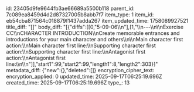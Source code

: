 id: 23405d9fe9644fb3ae66689a5500b118
parent_id: 7c089ea8459d4d2d87327005b8abb7f7
item_type: 1
item_id: eb54cba871564c018879f1437adda267
item_updated_time: 1758089927521
title_diff: "[]"
body_diff: "[{\"diffs\":[[0,\"5-09-06\\\n\"],[1,\"\\\n---\\\n\\\nExercise CC\\\nCHARACTER INTRODUCTION\\\nCreate memorable entrances and introductions for your main character and others\\\n\\\nMain character first action:\\\nMain character first line:\\\nSupporting character first action:\\\nSupporting character first line:\\\nAntagonist first action:\\\nAntagonist first line:\\\n\\\n\"]],\"start1\":99,\"start2\":99,\"length1\":8,\"length2\":303}]"
metadata_diff: {"new":{},"deleted":[]}
encryption_cipher_text: 
encryption_applied: 0
updated_time: 2025-09-17T06:25:19.696Z
created_time: 2025-09-17T06:25:19.696Z
type_: 13